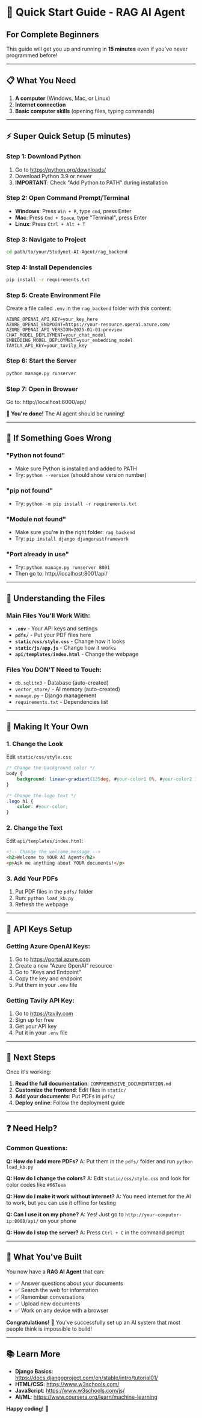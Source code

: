 # 🚀 Quick Start Guide - RAG AI Agent

## For Complete Beginners

This guide will get you up and running in **15 minutes** even if you've never programmed before!

---

## 📋 What You Need

1. **A computer** (Windows, Mac, or Linux)
2. **Internet connection**
3. **Basic computer skills** (opening files, typing commands)

---

## ⚡ Super Quick Setup (5 minutes)

### Step 1: Download Python
1. Go to https://python.org/downloads/
2. Download Python 3.9 or newer
3. **IMPORTANT**: Check "Add Python to PATH" during installation

### Step 2: Open Command Prompt/Terminal
- **Windows**: Press `Win + R`, type `cmd`, press Enter
- **Mac**: Press `Cmd + Space`, type "Terminal", press Enter
- **Linux**: Press `Ctrl + Alt + T`

### Step 3: Navigate to Project
```bash
cd path/to/your/Studynet-AI-Agent/rag_backend
```

### Step 4: Install Dependencies
```bash
pip install -r requirements.txt
```

### Step 5: Create Environment File
Create a file called `.env` in the `rag_backend` folder with this content:
```env
AZURE_OPENAI_API_KEY=your_key_here
AZURE_OPENAI_ENDPOINT=https://your-resource.openai.azure.com/
AZURE_OPENAI_API_VERSION=2025-01-01-preview
CHAT_MODEL_DEPLOYMENT=your_chat_model
EMBEDDING_MODEL_DEPLOYMENT=your_embedding_model
TAVILY_API_KEY=your_tavily_key
```

### Step 6: Start the Server
```bash
python manage.py runserver
```

### Step 7: Open in Browser
Go to: http://localhost:8000/api/

**🎉 You're done!** The AI agent should be running!

---

## 🔧 If Something Goes Wrong

### "Python not found"
- Make sure Python is installed and added to PATH
- Try: `python --version` (should show version number)

### "pip not found"
- Try: `python -m pip install -r requirements.txt`

### "Module not found"
- Make sure you're in the right folder: `rag_backend`
- Try: `pip install django djangorestframework`

### "Port already in use"
- Try: `python manage.py runserver 8001`
- Then go to: http://localhost:8001/api/

---

## 📁 Understanding the Files

### Main Files You'll Work With:
- **`.env`** - Your API keys and settings
- **`pdfs/`** - Put your PDF files here
- **`static/css/style.css`** - Change how it looks
- **`static/js/app.js`** - Change how it works
- **`api/templates/index.html`** - Change the webpage

### Files You DON'T Need to Touch:
- `db.sqlite3` - Database (auto-created)
- `vector_store/` - AI memory (auto-created)
- `manage.py` - Django management
- `requirements.txt` - Dependencies list

---

## 🎨 Making It Your Own

### 1. Change the Look
Edit `static/css/style.css`:
```css
/* Change the background color */
body {
    background: linear-gradient(135deg, #your-color1 0%, #your-color2 100%);
}

/* Change the logo text */
.logo h1 {
    color: #your-color;
}
```

### 2. Change the Text
Edit `api/templates/index.html`:
```html
<!-- Change the welcome message -->
<h2>Welcome to YOUR AI Agent</h2>
<p>Ask me anything about YOUR documents!</p>
```

### 3. Add Your PDFs
1. Put PDF files in the `pdfs/` folder
2. Run: `python load_kb.py`
3. Refresh the webpage

---

## 🔌 API Keys Setup

### Getting Azure OpenAI Keys:
1. Go to https://portal.azure.com
2. Create a new "Azure OpenAI" resource
3. Go to "Keys and Endpoint"
4. Copy the key and endpoint
5. Put them in your `.env` file

### Getting Tavily API Key:
1. Go to https://tavily.com
2. Sign up for free
3. Get your API key
4. Put it in your `.env` file

---

## 🚀 Next Steps

Once it's working:

1. **Read the full documentation**: `COMPREHENSIVE_DOCUMENTATION.md`
2. **Customize the frontend**: Edit files in `static/`
3. **Add your documents**: Put PDFs in `pdfs/`
4. **Deploy online**: Follow the deployment guide

---

## ❓ Need Help?

### Common Questions:

**Q: How do I add more PDFs?**
A: Put them in the `pdfs/` folder and run `python load_kb.py`

**Q: How do I change the colors?**
A: Edit `static/css/style.css` and look for color codes like `#667eea`

**Q: How do I make it work without internet?**
A: You need internet for the AI to work, but you can use it offline for testing

**Q: Can I use it on my phone?**
A: Yes! Just go to `http://your-computer-ip:8000/api/` on your phone

**Q: How do I stop the server?**
A: Press `Ctrl + C` in the command prompt

---

## 🎯 What You've Built

You now have a **RAG AI Agent** that can:
- ✅ Answer questions about your documents
- ✅ Search the web for information
- ✅ Remember conversations
- ✅ Upload new documents
- ✅ Work on any device with a browser

**Congratulations!** 🎉 You've successfully set up an AI system that most people think is impossible to build!

---

## 📚 Learn More

- **Django Basics**: https://docs.djangoproject.com/en/stable/intro/tutorial01/
- **HTML/CSS**: https://www.w3schools.com/
- **JavaScript**: https://www.w3schools.com/js/
- **AI/ML**: https://www.coursera.org/learn/machine-learning

**Happy coding!** 🚀
